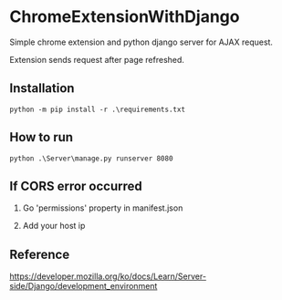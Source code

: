 # ChromeExtensionWithDjango
Simple chrome extension and python django server for AJAX request.

Extension sends request after page refreshed.

## Installation
```
python -m pip install -r .\requirements.txt
```

## How to run
```
python .\Server\manage.py runserver 8080
```

## If CORS error occurred
1. Go 'permissions' property in manifest.json

2. Add your host ip

## Reference
https://developer.mozilla.org/ko/docs/Learn/Server-side/Django/development_environment

